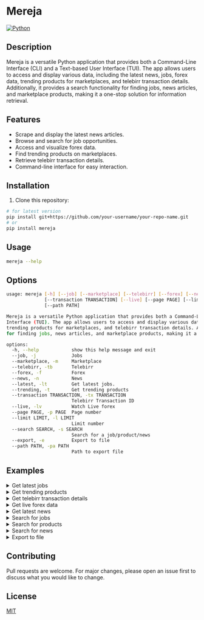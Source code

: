 # Mereja

[![Python](https://img.shields.io/badge/python-3.6%20%7C%203.7%20%7C%203.8-blue)](https://www.python.org/)

## Description
Mereja is a versatile Python application that provides both a Command-Line Interface (CLI) and a Text-based User Interface (TUI). The app allows users to access and display various data, including the latest news, jobs, forex data, trending products for marketplaces, and telebirr transaction details. Additionally, it provides a search functionality for finding jobs, news articles, and marketplace products, making it a one-stop solution for information retrieval.

## Features

- Scrape and display the latest news articles.
- Browse and search for job opportunities.
- Access and visualize forex data.
- Find trending products on marketplaces.
- Retrieve telebirr transaction details.
- Command-line interface for easy interaction.

## Installation

1. Clone this repository:

```bash
# for latest version
pip install git+https://github.com/your-username/your-repo-name.git
# or 
pip install mereja
```

## Usage

```bash
mereja --help
```

## Options

```bash
usage: mereja [-h] [--job] [--marketplace] [--telebirr] [--forex] [--news] [--latest] [--trending]
              [--transaction TRANSACTION] [--live] [--page PAGE] [--limit LIMIT] [--search SEARCH] [--export]
              [--path PATH]

Mereja is a versatile Python application that provides both a Command-Line Interface (CLI) and a Text-based User
Interface (TUI). The app allows users to access and display various data, including the latest news, jobs, forex data,
trending products for marketplaces, and telebirr transaction details. Additionally, it provides a search functionality
for finding jobs, news articles, and marketplace products, making it a one-stop solution for information retrieval.

options:
  -h, --help            show this help message and exit
  --job, -j             Jobs
  --marketplace, -m     Marketplace
  --telebirr, -tb       Telebirr
  --forex, -f           Forex
  --news, -n            News
  --latest, -lt         Get latest jobs.
  --trending, -t        Get trending products
  --transaction TRANSACTION, -tx TRANSACTION
                        Telebirr Transaction ID
  --live, -lv           Watch Live forex
  --page PAGE, -p PAGE  Page number
  --limit LIMIT, -l LIMIT
                        Limit number
  --search SEARCH, -s SEARCH
                        Search for a job/product/news
  --export, -e          Export to file
  --path PATH, -pa PATH
                        Path to export file
```

## Examples
<details>
<summary>Get latest jobs</summary>

```bash
# Get latest jobs
mereja --job --latest
```
![Made with VHS](https://vhs.charm.sh/vhs-6OYIlBEo1QGqbBXxsF9kCb.gif)

</details>

<details>
<summary>Get trending products</summary>

```bash
# Get trending products
mereja --marketplace --trending
```
![Made with VHS](https://vhs.charm.sh/vhs-6OV1lF4iTx1BBfXVMoyBpe.gif)

</details>

<details>
<summary>Get telebirr transaction details</summary>

```bash
# Get telebirr transaction details
mereja --telebirr --transaction 123456789
```
![Made with VHS](https://vhs.charm.sh/vhs-7r8opSediv95hSYrbrDkqf.gif)

</details>

<details>
<summary>Get live forex data</summary>

```bash
# Get live forex data
mereja --forex --live
```
![Made with VHS](https://vhs.charm.sh/vhs-2bwN1U2auQbepuc3tvJ7H.gif)
</details>

<details>
<summary>Get latest news</summary>

```bash
# Get latest news
mereja --news --latest
```
![Made with VHS](https://vhs.charm.sh/vhs-5yikXD3R1aA7EsiU0NVt2H.gif)

</details>

<details>
<summary>Search for jobs</summary>

```bash
# Search for jobs
mereja --job --search "IT"
```
![Made with VHS](https://vhs.charm.sh/vhs-8hoM1DhnzctU0moJqk994.gif)

</details>

<details>
<summary>Search for products</summary>

```bash
# Search for products
mereja --marketplace --search "s23"
```
![Made with VHS](https://vhs.charm.sh/vhs-bNr6qDbaOnV6afVAaK96s.gif)

</details>

<details>
<summary>Search for news</summary>

```bash
# Search for news
mereja --news --search "ራሽያ"
```
 ![Made with VHS](https://vhs.charm.sh/vhs-3xJSIxwi4g5OS48lxdDFtP.gif)


</details>

<details>
<summary>Export to file</summary>

```bash
# Export to file
mereja --job --latest --export --path "jobs.json"

# you can use the -e flag in any command to export to file i think :)
```

</details>

## Contributing
Pull requests are welcome. For major changes, please open an issue first to discuss what you would like to change.

## License
[MIT](https://choosealicense.com/licenses/mit/)




